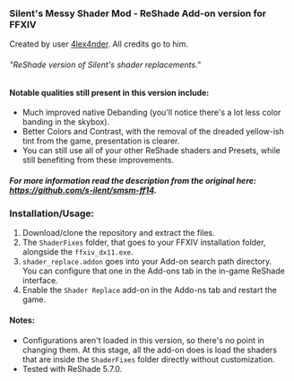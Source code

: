 ### Silent's Messy Shader Mod - ReShade Add-on version for FFXIV
Created by user [4lex4nder](https://github.com/4lex4nder). All credits go to him.
###### "ReShade version of Silent's shader replacements."

#### Notable qualities still present in this version include:
* Much improved native Debanding (you'll notice there's a lot less color banding in the skybox).
* Better Colors and Contrast, with the removal of the dreaded yellow-ish tint from the game, presentation is clearer.
* You can still use all of your other ReShade shaders and Presets, while still benefiting from these improvements.

##### For more information read the description from the original here: https://github.com/s-ilent/smsm-ff14.


### Installation/Usage:
1. Download/clone the repository and extract the files.
2. The `ShaderFixes` folder, that goes to your FFXIV installation folder, alongside the `ffxiv_dx11.exe`.
3. `shader_replace.addon` goes into your Add-on search path directory. <br>
You can configure that one in the Add-ons tab in the in-game ReShade interface.
4. Enable the `Shader Replace` add-on in the Addo-ns tab and restart the game.

#### Notes:
* Configurations aren't loaded in this version, so there's no point in changing them. At this stage, all the add-on does is load the shaders that are inside the `ShaderFixes` folder directly without customization.
* Tested with ReShade 5.7.0.
